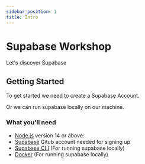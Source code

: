 ```yaml
---
sidebar_position: 1
title: Intro
---
```


# Supabase Workshop

Let's discover Supabase

## Getting Started

To get started we need to create a Supabase Account.

Or we can run supabase locally on our machine.

### What you'll need

- [Node.js](https://nodejs.org/en/download/) version 14 or above:
- [Supabase](https://www.supabase.com/) Gitub account needed for signing up
- [Supabase CLI](https://github.com/supabase/cli) (For running supabase locally)
- [Docker](https://www.docker.com/) (For running supabase locally)
